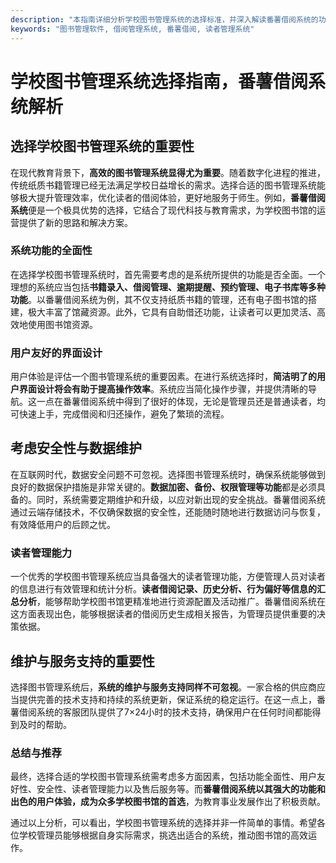 ```yaml
---
description: "本指南详细分析学校图书管理系统的选择标准，并深入解读番薯借阅系统的功能与优势，为读者提供全面的参考。"
keywords: "图书管理软件, 借阅管理系统, 番薯借阅, 读者管理系统"
---
```

# 学校图书管理系统选择指南，番薯借阅系统解析

## 选择学校图书管理系统的重要性

在现代教育背景下，**高效的图书管理系统显得尤为重要**。随着数字化进程的推进，传统纸质书籍管理已经无法满足学校日益增长的需求。选择合适的图书管理系统能够极大提升管理效率，优化读者的借阅体验，更好地服务于师生。例如，**番薯借阅系统**便是一个极具优势的选择，它结合了现代科技与教育需求，为学校图书馆的运营提供了新的思路和解决方案。

### 系统功能的全面性

在选择学校图书管理系统时，首先需要考虑的是系统所提供的功能是否全面。一个理想的系统应当包括**书籍录入、借阅管理、逾期提醒、预约管理、电子书库等多种功能**。以番薯借阅系统为例，其不仅支持纸质书籍的管理，还有电子图书馆的搭建，极大丰富了馆藏资源。此外，它具有自助借还功能，让读者可以更加灵活、高效地使用图书馆资源。

### 用户友好的界面设计

用户体验是评估一个图书管理系统的重要因素。在进行系统选择时，**简洁明了的用户界面设计将会有助于提高操作效率**。系统应当简化操作步骤，并提供清晰的导航。这一点在番薯借阅系统中得到了很好的体现，无论是管理员还是普通读者，均可快速上手，完成借阅和归还操作，避免了繁琐的流程。

## 考虑安全性与数据维护

在互联网时代，数据安全问题不可忽视。选择图书管理系统时，确保系统能够做到良好的数据保护措施是非常关键的。**数据加密、备份、权限管理等功能**都是必须具备的。同时，系统需要定期维护和升级，以应对新出现的安全挑战。番薯借阅系统通过云端存储技术，不仅确保数据的安全性，还能随时随地进行数据访问与恢复，有效降低用户的后顾之忧。

### 读者管理能力

一个优秀的学校图书管理系统应当具备强大的读者管理功能，方便管理人员对读者的信息进行有效管理和统计分析。**读者借阅记录、历史分析、行为偏好等信息的汇总分析**，能够帮助学校图书馆更精准地进行资源配置及活动推广。番薯借阅系统在这方面表现出色，能够根据读者的借阅历史生成相关报告，为管理员提供重要的决策依据。

## 维护与服务支持的重要性

选择图书管理系统后，**系统的维护与服务支持同样不可忽视**。一家合格的供应商应当提供完善的技术支持和持续的系统更新，保证系统的稳定运行。在这一点上，番薯借阅系统的客服团队提供了7×24小时的技术支持，确保用户在任何时间都能得到及时的帮助。

### 总结与推荐

最终，选择合适的学校图书管理系统需考虑多方面因素，包括功能全面性、用户友好性、安全性、读者管理能力以及售后服务等。而**番薯借阅系统以其强大的功能和出色的用户体验，成为众多学校图书馆的首选**，为教育事业发展作出了积极贡献。

通过以上分析，可以看出，学校图书管理系统的选择并非一件简单的事情。希望各位学校管理员能够根据自身实际需求，挑选出适合的系统，推动图书馆的高效运作。
